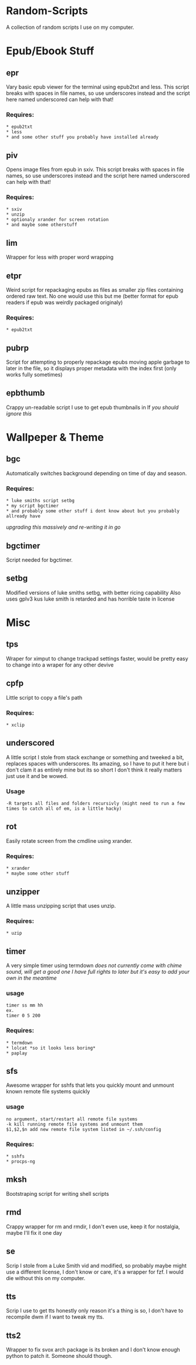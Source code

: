 # Random-Scripts
A collection of random scripts I use on my computer.

# Epub/Ebook Stuff 

## epr
Vary basic epub viewer for the terminal using epub2txt and less. This script breaks with spaces in file names, so use underscores instead and the script here named underscored can help with that!

### Requires:
	* epub2txt
	* less
	* and some other stuff you probably have installed already

## piv
Opens image files from epub in sxiv. This script breaks with spaces in file names, so use underscores instead and the script here named underscored can help with that!

### Requires:
	* sxiv
	* unzip
	* optionaly xrander for screen rotation
	* and maybe some otherstuff

## lim
Wrapper for less with proper word wrapping

## etpr
Weird script for repackaging epubs as files as smaller zip files containing ordered raw text. No one would use this but me (better format for epub readers if epub was weirdly packaged originaly)
### Requires:
	* epub2txt

## pubrp
Script for attempting to properly repackage epubs moving apple garbage to later in the file, so it displays proper metadata with the index first (only works fully sometimes)

## epbthumb
Crappy un-readable script I use to get epub thumbnails in lf *you should ignore this*

# Wallpeper & Theme

## bgc
Automatically switches background depending on time of day and season.
### Requires:
	* luke smiths script setbg
	* my script bgctimer
	* and probably some other stuff i dont know about but you probably allready have
*upgrading this massively and re-writing it in go*

## bgctimer
Script needed for bgctimer.

## setbg
Modified versions of luke smiths setbg, with better ricing capability
Also uses gplv3 kus luke smith is retarded and has horrible taste in license 


# Misc

## tps
Wraper for ximput to change trackpad settings faster, would be pretty easy to change into a wraper for any other devive

## cpfp
Little script to copy a file's path
### Requires:
	* xclip

## underscored
A little script I stole from stack exchange or something and tweeked a bit, replaces spaces with underscores. Its amazing, so I have to put it here but i don't clam it as entirely mine but its so short I don't think it really matters just use it and be wowed.
### Usage
	-R targets all files and folders recursivly (might need to run a few times to catch all of em, is a little hacky)

## rot
Easily rotate screen from the cmdline using xrander.
### Requires:
	* xrander
	* maybe some other stuff

## unzipper
A little mass unzipping script that uses unzip.
### Requires:
	* uzip

## timer
A very simple timer using termdown
*does not currently come with chime sound, will get a good one I have full rights to later but it's easy to add your own in the meantime*
### usage
	timer ss mm hh
	ex.
	timer 0 5 200
### Requires:
	* termdown
	* lolcat *so it looks less boring*
	* paplay

## sfs
Awesome wrapper for sshfs that lets you quickly mount and unmount known remote file systems quickly
### usage
	no argument, start/restart all remote file systems 
	-k kill running remote file systems and unmount them
	$1,$2,$n add new remote file system listed in ~/.ssh/config
### Requires:
	* sshfs
	* procps-ng

## mksh 
Bootstraping script for writing shell scripts

## rmd
Crappy wrapper for rm and rmdir, I don't even use, keep it for nostalgia, maybe I'll fix it one day

## se 
Scrip I stole from a Luke Smith vid and modified, so probably maybe might use a different license, I don't know or care, it's a wrapper for fzf. I would die without this on my computer.

## tts
Scrip I use to get tts honestly only reason it's a thing is so, I don't have to recompile dwm if I want to tweak my tts.

## tts2
Wrapper to fix svox arch package is its broken and I don't know enough python to patch it. Someone should though.